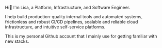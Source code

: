 Hi👋 I'm Lisa, a Platform, Infrastructure, and Software Engineer.

I help build production-quality internal tools and automated systems, frictionless and robust CI/CD pipelines, scalable and reliable cloud infrastructure, and intuitive self-service platforms. 

This is my personal Github account that I mainly use for getting familiar with new stacks.
